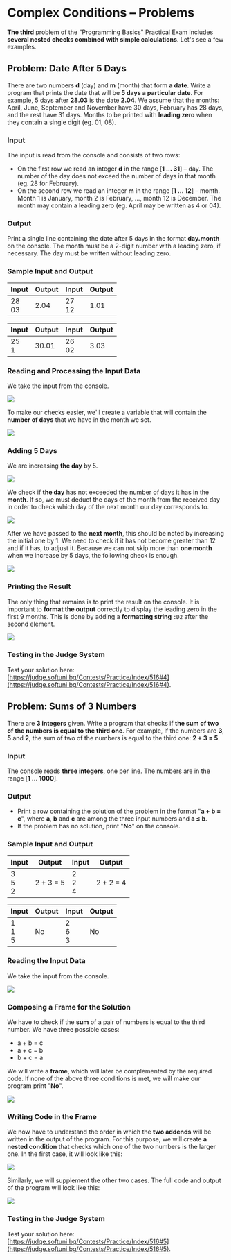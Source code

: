 # Complex Conditions – Problems

**The third** problem of the "Programming Basics" Practical Exam includes **several nested checks combined with simple calculations**. Let's see a few examples.


## Problem: Date After 5 Days

There are two numbers **d** (day) and **m** (month) that form **a date**. Write a program that prints the date that will be **5 days a particular date**. For example, 5 days after **28.03** is the date **2.04**. We assume that the months: April, June, September and November have 30 days, February has 28 days, and the rest have 31 days. Months to be printed with **leading zero** when they contain a single digit (eg. 01, 08).

### Input

The input is read from the console and consists of two rows:
- On the first row we read an integer **d** in the range [**1 … 31**] – day. The number of the day does not exceed the number of days in that month (eg. 28 for February).
- On the second row we read an integer **m** in the range [**1 … 12**] – month. Month 1 is January, month 2 is February,  …, month 12 is December. The month may contain a leading zero (eg. April may be written as 4 or 04).

### Output

Print a single line containing the date after 5 days in the format **day.month** on the console. The month must be a 2-digit number with a leading zero, if necessary. The day must be written without leading zero.

### Sample Input and Output

| Input | Output | Input | Output |
| --- | --- | --- | --- |
|28<br>03|2.04|27<br>12|1.01|

| Input | Output | Input | Output |
| --- | --- | --- | --- |
|25<br>1|30.01|26<br>02|3.03|

### Reading and Processing the Input Data

We take the input from the console.

![](/assets/chapter-8-1-images/05.Date-after-5-days-01.png)

To make our checks easier, we'll create a variable that will contain the **number of days** that we have in the month we set.

![](/assets/chapter-8-1-images/05.Date-after-5-days-02.png)

### Adding 5 Days

We are increasing **the day** by 5.

![](/assets/chapter-8-1-images/05.Date-after-5-days-03.png)

We check if **the day** has not exceeded the number of days it has in the **month**. If so, we must deduct the days of the month from the received day in order to check which day of the next month our day corresponds to.

![](/assets/chapter-8-1-images/05.Date-after-5-days-04.png)

After we have passed to the **next month**, this should be noted by increasing the initial one by 1. We need to check if it has not become greater than 12 and if it has, to adjust it. Because we can not skip more than **one month** when we increase by 5 days, the following check is enough.

![](/assets/chapter-8-1-images/05.Date-after-5-days-05.png)

### Printing the Result

The only thing that remains is to print the result on the console. It is important to **format the output** correctly to display the leading zero in the first 9 months. This is done by adding a **formatting string** `:D2` after the second element.

![](/assets/chapter-8-1-images/05.Date-after-5-days-06.png)

### Testing in the Judge System

Test your solution here: [https://judge.softuni.bg/Contests/Practice/Index/516#4](https://judge.softuni.bg/Contests/Practice/Index/516#4).


## Problem: Sums of 3 Numbers

There are **3 integers** given. Write a program that checks if **the sum of two of the numbers is equal to the third one**. For example, if the numbers are **3**, **5** and **2**, the sum of two of the numbers is equal to the third one: **2 + 3 = 5**.

### Input

The console reads **three integers**, one per line. The numbers are in the range [**1 … 1000**].

### Output

- Print a row containing the solution of the problem in the format "**a + b = c**", where **a**, **b** and **c** are among the three input numbers and **a ≤ b**.
- If the problem has no solution, print "**No**" on the console.

### Sample Input and Output

| Input | Output | Input | Output |
| --- | --- | --- | --- |
|3<br>5<br>2|2 + 3 = 5|2<br>2<br>4|2 + 2 = 4|

| Input | Output | Input | Output |
| --- | --- | --- | --- |
|1<br>1<br>5|No|2<br>6<br>3|No|

### Reading the Input Data

We take the input from the console.

![](/assets/chapter-8-1-images/06.Sums-3-numbers-01.png)

### Composing a Frame for the Solution

We have to check if the **sum** of a pair of numbers is equal to the third number. We have three possible cases:
* a + b = c
* a + c = b 
* b + c = a

We will write a **frame**, which will later be complemented by the required code. If none of the above three conditions is met, we will make our program print "**No**".

![](/assets/chapter-8-1-images/06.Sums-3-numbers-02.png)

### Writing Code in the Frame

We now have to understand the order in which the **two addends** will be written in the output of the program. For this purpose, we will create **a nested condition** that checks which one of the two numbers is the larger one. In the first case, it will look like this:

![](/assets/chapter-8-1-images/06.Sums-3-numbers-03.png)

Similarly, we will supplement the other two cases. The full code and output of the program will look like this:

![](/assets/chapter-8-1-images/06.Sums-3-numbers-04.png)

### Testing in the Judge System

Test your solution here: [https://judge.softuni.bg/Contests/Practice/Index/516#5](https://judge.softuni.bg/Contests/Practice/Index/516#5).
